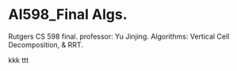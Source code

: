 # AI598_Final Algs.
Rutgers CS 598 final. professor: Yu Jinjing. Algorithms: Vertical Cell Decomposition, &amp; RRT.



kkk
ttt

